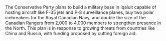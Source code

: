 The Conservative Party plans to build a military base in Iqaluit capable of hosting aircraft like F-35 jets and P-8 surveillance planes, buy two polar icebreakers for the Royal Canadian Navy, and double the size of the Canadian Rangers from 2,000 to 4,000 members to strengthen presence in the North. This plan is in response to growing threats from countries like China and Russia, with funding proposed by cutting foreign aid.
